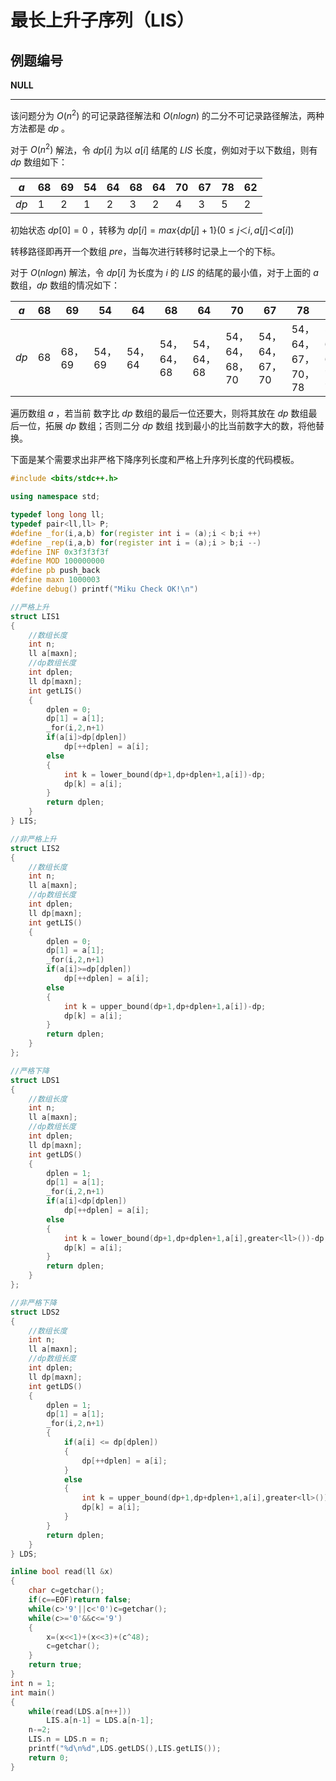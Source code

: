 # 最长上升子序列（LIS）

## 例题编号

**NULL**

------

该问题分为  $O(n^2)$ 的可记录路径解法和 $O(nlogn)$ 的二分不可记录路径解法，两种方法都是 $dp$ 。

对于 $O(n^2)$ 解法，令 $dp[i]$ 为以 $a[i]$ 结尾的 $LIS$ 长度，例如对于以下数组，则有 $dp$ 数组如下：

| $a$  | 68   | 69   | 54   | 64   | 68   | 64   | 70   | 67   | 78   | 62   |
| ---- | ---- | ---- | ---- | ---- | ---- | ---- | ---- | ---- | ---- | ---- |
| $dp$ | 1    | 2    | 1    | 2    | 3    | 2    | 4    | 3    | 5    | 2    |

初始状态 $dp[0]=0$ ，转移为 $dp[i]=max\{dp[j]+1\}(0≤j＜i,a[j]＜a[i])$

转移路径即再开一个数组 $pre$，当每次进行转移时记录上一个的下标。



对于 $O(nlogn)$ 解法，令 $dp[i]$ 为长度为 $i$ 的 $LIS$ 的结尾的最小值，对于上面的 $a$ 数组，$dp$ 数组的情况如下：

| $a$  | 68   | 69     | 54     | 64     | 68         | 64         | 70             | 67             | 78                 | 62                 |
| ---- | ---- | ------ | ------ | ------ | ---------- | ---------- | -------------- | -------------- | ------------------ | ------------------ |
| $dp$ | 68   | 68，69 | 54，69 | 54，64 | 54，64，68 | 54，64，68 | 54，64，68，70 | 54，64，67，70 | 54，64，67，70，78 | 54，62，67，70，78 |

遍历数组 $a$ ，若当前 数字比 $dp$ 数组的最后一位还要大，则将其放在 $dp$ 数组最后一位，拓展 $dp$ 数组；否则二分 $dp$ 数组 找到最小的比当前数字大的数，将他替换。

下面是某个需要求出非严格下降序列长度和严格上升序列长度的代码模板。

```c++
#include <bits/stdc++.h>

using namespace std;

typedef long long ll;
typedef pair<ll,ll> P;
#define _for(i,a,b) for(register int i = (a);i < b;i ++)
#define _rep(i,a,b) for(register int i = (a);i > b;i --)
#define INF 0x3f3f3f3f
#define MOD 100000000
#define pb push_back
#define maxn 1000003
#define debug() printf("Miku Check OK!\n")

//严格上升
struct LIS1
{
	//数组长度
	int n;
	ll a[maxn];
	//dp数组长度
	int dplen;
	ll dp[maxn];
	int getLIS()
	{
		dplen = 0;
		dp[1] = a[1];
		_for(i,2,n+1)
		if(a[i]>dp[dplen])
			dp[++dplen] = a[i];
		else
		{
			int k = lower_bound(dp+1,dp+dplen+1,a[i])-dp;
			dp[k] = a[i];
		}
		return dplen;
	}
} LIS;

//非严格上升
struct LIS2
{
	//数组长度
	int n;
	ll a[maxn];
	//dp数组长度
	int dplen;
	ll dp[maxn];
	int getLIS()
	{
		dplen = 0;
		dp[1] = a[1];
		_for(i,2,n+1)
		if(a[i]>=dp[dplen])
			dp[++dplen] = a[i];
		else
		{
			int k = upper_bound(dp+1,dp+dplen+1,a[i])-dp;
			dp[k] = a[i];
		}
		return dplen;
	}
};

//严格下降
struct LDS1
{
	//数组长度
	int n;
	ll a[maxn];
	//dp数组长度
	int dplen;
	ll dp[maxn];
	int getLDS()
	{
		dplen = 1;
		dp[1] = a[1];
		_for(i,2,n+1)
		if(a[i]<dp[dplen])
			dp[++dplen] = a[i];
		else
		{
			int k = lower_bound(dp+1,dp+dplen+1,a[i],greater<ll>())-dp;
			dp[k] = a[i];
		}
		return dplen;
	}
};

//非严格下降
struct LDS2
{
	//数组长度
	int n;
	ll a[maxn];
	//dp数组长度
	int dplen;
	ll dp[maxn];
	int getLDS()
	{
		dplen = 1;
		dp[1] = a[1];
		_for(i,2,n+1)
		{
			if(a[i] <= dp[dplen])
			{
				dp[++dplen] = a[i];
			}
			else
			{
				int k = upper_bound(dp+1,dp+dplen+1,a[i],greater<ll>())-dp;
				dp[k] = a[i];
			}
		}
		return dplen;
	}
} LDS;

inline bool read(ll &x)
{
	char c=getchar();
	if(c==EOF)return false;
	while(c>'9'||c<'0')c=getchar();
	while(c>='0'&&c<='9')
	{
		x=(x<<1)+(x<<3)+(c^48);
		c=getchar();
	}
	return true;
}
int n = 1;
int main()
{
	while(read(LDS.a[n++]))
		LIS.a[n-1] = LDS.a[n-1];
	n-=2;
	LIS.n = LDS.n = n;
	printf("%d\n%d",LDS.getLDS(),LIS.getLIS());
	return 0;
}
```

